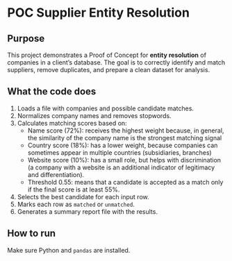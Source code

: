 # POC Supplier Entity Resolution

## Purpose
This project demonstrates a Proof of Concept for **entity resolution** of companies in a client’s database. The goal is to correctly identify and match suppliers, remove duplicates, and prepare a clean dataset for analysis.

## What the code does
1. Loads a file with companies and possible candidate matches.
2. Normalizes company names and removes stopwords.
3. Calculates matching scores based on:
   - Name score (72%): receives the highest weight because, in general, the similarity of the company name is the strongest matching signal
   - Country score (18%): has a lower weight, because companies can sometimes appear in multiple countries (subsidiaries, branches)
   - Website score (10%): has a small role, but helps with discrimination (a company with a website is an additional indicator of legitimacy and differentiation).
   - Threshold 0.55: means that a candidate is accepted as a match only if the final score is at least 55%.
4. Selects the best candidate for each input row.
5. Marks each row as `matched` or `unmatched`.
6. Generates a summary report file with the results.

## How to run
Make sure Python and `pandas` are installed.
